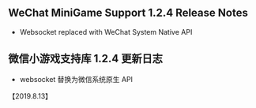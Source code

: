 ## WeChat MiniGame Support 1.2.4 Release Notes

* Websocket replaced with WeChat System Native API

## 微信小游戏支持库 1.2.4 更新日志
* websocket 替换为微信系统原生 API

【2019.8.13】
